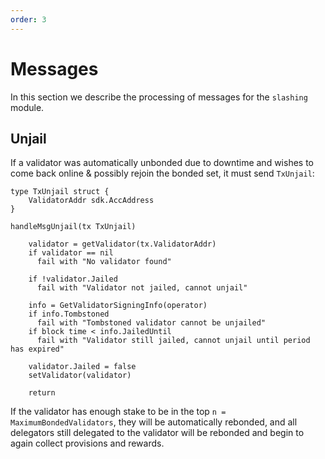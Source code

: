 ```yaml
---
order: 3
---
```


# Messages

In this section we describe the processing of messages for the `slashing` module.

## Unjail

If a validator was automatically unbonded due to downtime and wishes to come back online &
possibly rejoin the bonded set, it must send `TxUnjail`:

```
type TxUnjail struct {
    ValidatorAddr sdk.AccAddress
}

handleMsgUnjail(tx TxUnjail)

    validator = getValidator(tx.ValidatorAddr)
    if validator == nil
      fail with "No validator found"

    if !validator.Jailed
      fail with "Validator not jailed, cannot unjail"

    info = GetValidatorSigningInfo(operator)
    if info.Tombstoned
      fail with "Tombstoned validator cannot be unjailed"
    if block time < info.JailedUntil
      fail with "Validator still jailed, cannot unjail until period has expired"

    validator.Jailed = false
    setValidator(validator)

    return
```

If the validator has enough stake to be in the top `n = MaximumBondedValidators`, they will be automatically rebonded,
and all delegators still delegated to the validator will be rebonded and begin to again collect
provisions and rewards.
